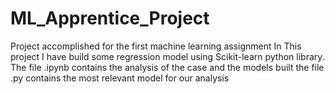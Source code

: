 # ML_Apprentice_Project
Project accomplished for the first machine learning assignment 
In This project I have build some regression model using Scikit-learn python library.
The file .ipynb contains the analysis of the case and the models built
the file .py contains the most relevant model for our analysis
